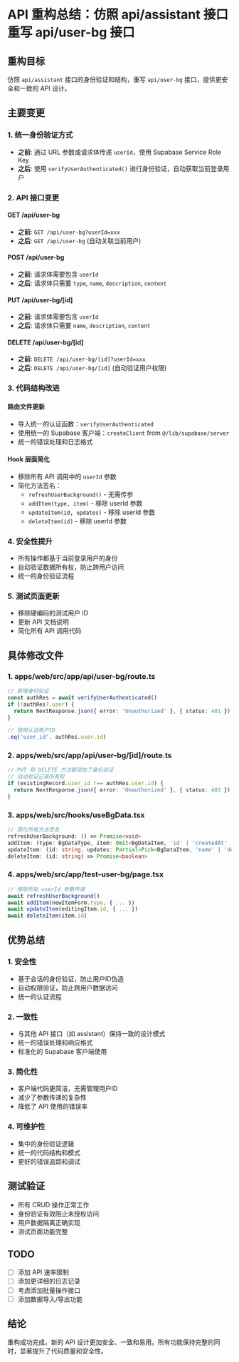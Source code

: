 # API 重构总结：仿照 api/assistant 接口重写 api/user-bg 接口

## 重构目标
仿照 `api/assistant` 接口的身份验证和结构，重写 `api/user-bg` 接口，提供更安全和一致的 API 设计。

## 主要变更

### 1. 统一身份验证方式
- **之前**: 通过 URL 参数或请求体传递 `userId`，使用 Supabase Service Role Key
- **之后**: 使用 `verifyUserAuthenticated()` 进行身份验证，自动获取当前登录用户

### 2. API 接口变更

#### GET /api/user-bg
- **之前**: `GET /api/user-bg?userId=xxx`
- **之后**: `GET /api/user-bg` (自动关联当前用户)

#### POST /api/user-bg
- **之前**: 请求体需要包含 `userId`
- **之后**: 请求体只需要 `type`, `name`, `description`, `content`

#### PUT /api/user-bg/[id]
- **之前**: 请求体需要包含 `userId`
- **之后**: 请求体只需要 `name`, `description`, `content`

#### DELETE /api/user-bg/[id]
- **之前**: `DELETE /api/user-bg/[id]?userId=xxx`
- **之后**: `DELETE /api/user-bg/[id]` (自动验证用户权限)

### 3. 代码结构改进

#### 路由文件更新
- 导入统一的认证函数：`verifyUserAuthenticated`
- 使用统一的 Supabase 客户端：`createClient` from `@/lib/supabase/server`
- 统一的错误处理和日志格式

#### Hook 层面简化
- 移除所有 API 调用中的 `userId` 参数
- 简化方法签名：
  - `refreshUserBackground()` - 无需传参
  - `addItem(type, item)` - 移除 userId 参数
  - `updateItem(id, updates)` - 移除 userId 参数
  - `deleteItem(id)` - 移除 userId 参数

### 4. 安全性提升
- 所有操作都基于当前登录用户的身份
- 自动验证数据所有权，防止跨用户访问
- 统一的身份验证流程

### 5. 测试页面更新
- 移除硬编码的测试用户 ID
- 更新 API 文档说明
- 简化所有 API 调用代码

## 具体修改文件

### 1. apps/web/src/app/api/user-bg/route.ts
```typescript
// 新增身份验证
const authRes = await verifyUserAuthenticated()
if (!authRes?.user) {
  return NextResponse.json({ error: 'Unauthorized' }, { status: 401 })
}

// 使用认证用户ID
.eq('user_id', authRes.user.id)
```

### 2. apps/web/src/app/api/user-bg/[id]/route.ts
```typescript
// PUT 和 DELETE 方法都添加了身份验证
// 自动验证记录所有权
if (existingRecord.user_id !== authRes.user.id) {
  return NextResponse.json({ error: 'Unauthorized' }, { status: 403 })
}
```

### 3. apps/web/src/hooks/useBgData.tsx
```typescript
// 简化所有方法签名
refreshUserBackground: () => Promise<void>
addItem: (type: BgDataType, item: Omit<BgDataItem, 'id' | 'createdAt' | 'updatedAt'>) => Promise<boolean>
updateItem: (id: string, updates: Partial<Pick<BgDataItem, 'name' | 'description' | 'content'>>) => Promise<boolean>
deleteItem: (id: string) => Promise<boolean>
```

### 4. apps/web/src/app/test-user-bg/page.tsx
```typescript
// 移除所有 userId 参数传递
await refreshUserBackground()
await addItem(newItemForm.type, { ... })
await updateItem(editingItem.id, { ... })
await deleteItem(item.id)
```

## 优势总结

### 1. 安全性
- 基于会话的身份验证，防止用户ID伪造
- 自动权限验证，防止跨用户数据访问
- 统一的认证流程

### 2. 一致性
- 与其他 API 接口（如 assistant）保持一致的设计模式
- 统一的错误处理和响应格式
- 标准化的 Supabase 客户端使用

### 3. 简化性
- 客户端代码更简洁，无需管理用户ID
- 减少了参数传递的复杂性
- 降低了 API 使用的错误率

### 4. 可维护性
- 集中的身份验证逻辑
- 统一的代码结构和模式
- 更好的错误追踪和调试

## 测试验证
- 所有 CRUD 操作正常工作
- 身份验证有效阻止未授权访问
- 用户数据隔离正确实现
- 测试页面功能完整

## TODO
- [ ] 添加 API 速率限制
- [ ] 添加更详细的日志记录
- [ ] 考虑添加批量操作接口
- [ ] 添加数据导入/导出功能

## 结论
重构成功完成，新的 API 设计更加安全、一致和易用。所有功能保持完整的同时，显著提升了代码质量和安全性。 